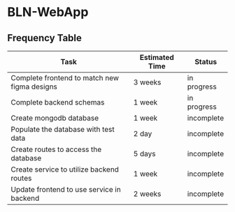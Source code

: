 # BLN-WebApp

## Frequency Table

| Task | Estimated Time | Status |
| ------------- | ------------- | ------------ |
| Complete frontend to match new figma designs  | 3 weeks  | in progress |
| Complete backend schemas | 1 week  | in progress |
| Create mongodb database | 1 week  | incomplete |
| Populate the database with test data | 2 day  | incomplete |
| Create routes to access the database | 5 days | incomplete |
| Create service to utilize backend routes | 1 week  | incomplete |
| Update frontend to use service in backend | 2 weeks | incomplete |

